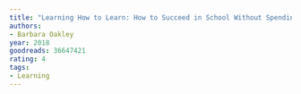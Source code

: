 ```yaml
---
title: "Learning How to Learn: How to Succeed in School Without Spending All Your Time Studying; A Guide for Kids and Teens"
authors:
- Barbara Oakley
year: 2018
goodreads: 36647421
rating: 4
tags:
- Learning
---
```

